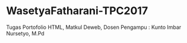 # WasetyaFatharani-TPC2017
Tugas Portofolio HTML, Matkul Deweb, Dosen Pengampu : Kunto Imbar Nursetyo, M.Pd
